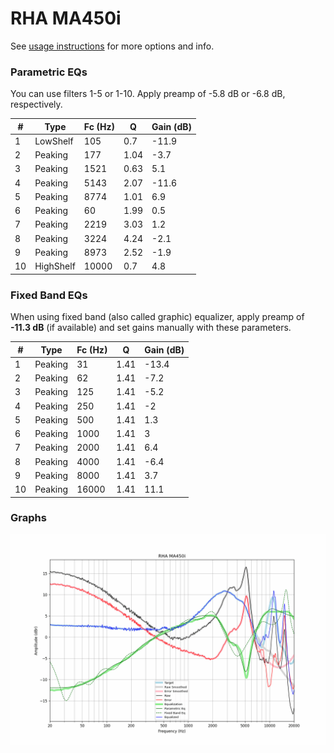 # RHA MA450i
See [usage instructions](https://github.com/jaakkopasanen/AutoEq#usage) for more options and info.

### Parametric EQs
You can use filters 1-5 or 1-10. Apply preamp of -5.8 dB or -6.8 dB, respectively.

|   # | Type      |   Fc (Hz) |    Q |   Gain (dB) |
|-----|-----------|-----------|------|-------------|
|   1 | LowShelf  |       105 | 0.7  |       -11.9 |
|   2 | Peaking   |       177 | 1.04 |        -3.7 |
|   3 | Peaking   |      1521 | 0.63 |         5.1 |
|   4 | Peaking   |      5143 | 2.07 |       -11.6 |
|   5 | Peaking   |      8774 | 1.01 |         6.9 |
|   6 | Peaking   |        60 | 1.99 |         0.5 |
|   7 | Peaking   |      2219 | 3.03 |         1.2 |
|   8 | Peaking   |      3224 | 4.24 |        -2.1 |
|   9 | Peaking   |      8973 | 2.52 |        -1.9 |
|  10 | HighShelf |     10000 | 0.7  |         4.8 |

### Fixed Band EQs
When using fixed band (also called graphic) equalizer, apply preamp of **-11.3 dB** (if available) and set gains manually with these parameters.

|   # | Type    |   Fc (Hz) |    Q |   Gain (dB) |
|-----|---------|-----------|------|-------------|
|   1 | Peaking |        31 | 1.41 |       -13.4 |
|   2 | Peaking |        62 | 1.41 |        -7.2 |
|   3 | Peaking |       125 | 1.41 |        -5.2 |
|   4 | Peaking |       250 | 1.41 |        -2   |
|   5 | Peaking |       500 | 1.41 |         1.3 |
|   6 | Peaking |      1000 | 1.41 |         3   |
|   7 | Peaking |      2000 | 1.41 |         6.4 |
|   8 | Peaking |      4000 | 1.41 |        -6.4 |
|   9 | Peaking |      8000 | 1.41 |         3.7 |
|  10 | Peaking |     16000 | 1.41 |        11.1 |

### Graphs
![](./RHA%20MA450i.png)

